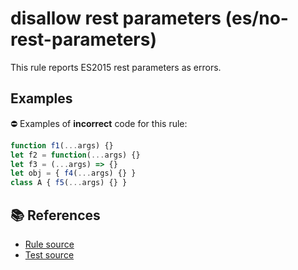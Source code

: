 # disallow rest parameters (es/no-rest-parameters)

This rule reports ES2015 rest parameters as errors.

## Examples

⛔ Examples of **incorrect** code for this rule:

```js
function f1(...args) {}
let f2 = function(...args) {}
let f3 = (...args) => {}
let obj = { f4(...args) {} }
class A { f5(...args) {} }
```

## 📚 References

- [Rule source](https://github.com/mysticatea/eslint-plugin-es/blob/v1.2.0/lib/rules/no-rest-parameters.js)
- [Test source](https://github.com/mysticatea/eslint-plugin-es/blob/v1.2.0/tests/lib/rules/no-rest-parameters.js)
